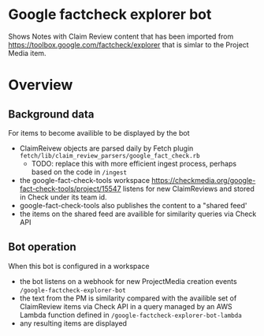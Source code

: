 # Google factcheck explorer bot

Shows Notes with Claim Review content that has been imported from https://toolbox.google.com/factcheck/explorer that is simlar to the Project Media item.

# Overview

## Background data
For items to become availible to be displayed by the bot
* ClaimReivew objects are parsed daily by Fetch plugin `fetch/lib/claim_review_parsers/google_fact_check.rb`
    - TODO: replace this with more efficient ingest process, perhaps based on the code in `/ingest`
* the google-fact-check-tools workspace https://checkmedia.org/google-fact-check-tools/project/15547 listens for 
new ClaimReviews and stored in Check under its team id.  
* google-fact-check-tools also publishes the content to a "shared feed'
* the items on the shared feed are availible for similarity queries via Check API

## Bot operation
When this bot is configured in a workspace
* the bot listens on a webhook for new ProjectMedia creation events `/google-factcheck-explorer-bot`
* the text from the PM is similarity compared with the availible set of ClaimReview items via Check API in a query 
managed by an AWS Lambda function defined in `/google-factcheck-explorer-bot-lambda`
* any resulting items are displayed

